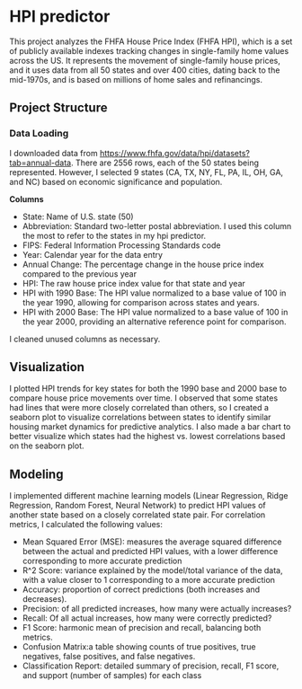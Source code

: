 # HPI predictor 
This project analyzes the FHFA House Price Index (FHFA HPI), which is a set of publicly available indexes tracking changes in single-family home values across the US. It represents the movement of single-family house prices, and it uses data from all 50 states and over 400 cities, dating back to the mid-1970s, and is based on millions of home sales and refinancings.

## Project Structure 

### Data Loading
I downloaded data from https://www.fhfa.gov/data/hpi/datasets?tab=annual-data. There are 2556 rows, each of the 50 states being represented. However, I selected 9 states (CA, TX, NY, FL, PA, IL, OH, GA, and NC) based on economic significance and population.


**Columns**
- State: Name of U.S. state (50)
- Abbreviation: Standard two-letter postal abbreviation. I used this column the most to refer to the states in my hpi predictor.
- FIPS: Federal Information Processing Standards code
- Year: Calendar year for the data entry
- Annual Change: The percentage change in the house price index compared to the previous year
- HPI: The raw house price index value for that state and year
- HPI with 1990 Base: The HPI value normalized to a base value of 100 in the year 1990, allowing for comparison across states and years.
- HPI with 2000 Base: The HPI value normalized to a base value of 100 in the year 2000, providing an alternative reference point for comparison.

I cleaned unused columns as necessary. 

## Visualization 
I plotted HPI trends for key states for both the 1990 base and 2000 base to compare house price movements over time. I observed that some states had lines that were more closely correlated than others, so I created a seaborn plot to visualize correlations between states to identify similar housing market dynamics for predictive analytics. I also made a bar chart to better visualize which states had the highest vs. lowest correlations based on the seaborn plot. 

## Modeling
I implemented different machine learning models (Linear Regression, Ridge Regression, Random Forest, Neural Network) to predict HPI values of another state based on a closely correlated state pair. For correlation metrics, I calculated the following values: 
- Mean Squared Error (MSE): measures the average squared difference between the actual and predicted HPI values, with a lower difference corresponding to more accurate prediction
- R^2 Score: variance explained by the model/total variance of the data, with a value closer to 1 corresponding to a more accurate prediction
- Accuracy: proportion of correct predictions (both increases and decreases).
- Precision: of all predicted increases, how many were actually increases?
- Recall: Of all actual increases, how many were correctly predicted?
- F1 Score: harmonic mean of precision and recall, balancing both metrics.
- Confusion Matrix:a  table showing counts of true positives, true negatives, false positives, and false negatives.
- Classification Report: detailed summary of precision, recall, F1 score, and support (number of samples) for each class


